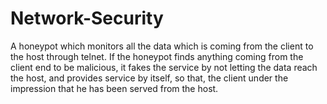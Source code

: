 # Network-Security
A honeypot which monitors all the data which is coming from the client to the host through telnet. If the honeypot finds anything coming from the client end to be malicious, it fakes the service by not letting the data reach the host, and provides service by itself, so that, the client under the impression that he has been served from the host.
